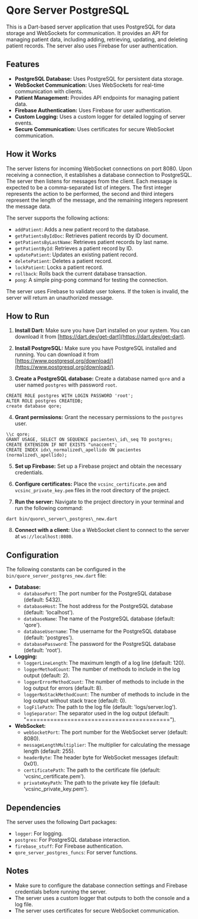 # **Qore Server PostgreSQL**

This is a Dart-based server application that uses PostgreSQL for data storage and WebSockets for communication. It provides an API for managing patient data, including adding, retrieving, updating, and deleting patient records. The server also uses Firebase for user authentication.

## **Features**

* **PostgreSQL Database:** Uses PostgreSQL for persistent data storage.  
* **WebSocket Communication:** Uses WebSockets for real-time communication with clients.  
* **Patient Management:** Provides API endpoints for managing patient data.  
* **Firebase Authentication:** Uses Firebase for user authentication.  
* **Custom Logging:** Uses a custom logger for detailed logging of server events.  
* **Secure Communication:** Uses certificates for secure WebSocket communication.

## **How it Works**

The server listens for incoming WebSocket connections on port 8080\. Upon receiving a connection, it establishes a database connection to PostgreSQL. The server then listens for messages from the client. Each message is expected to be a comma-separated list of integers. The first integer represents the action to be performed, the second and third integers represent the length of the message, and the remaining integers represent the message data.

The server supports the following actions:

* `addPatient`: Adds a new patient record to the database.  
* `getPatientsByIdDoc`: Retrieves patient records by ID document.  
* `getPatientsByLastName`: Retrieves patient records by last name.  
* `getPatientById`: Retrieves a patient record by ID.  
* `updatePatient`: Updates an existing patient record.  
* `deletePatient`: Deletes a patient record.  
* `lockPatient`: Locks a patient record.  
* `rollback`: Rolls back the current database transaction.  
* `pong`: A simple ping-pong command for testing the connection.

The server uses Firebase to validate user tokens. If the token is invalid, the server will return an unauthorized message.

## **How to Run**

1. **Install Dart:** Make sure you have Dart installed on your system. You can download it from [https://dart.dev/get-dart](https://dart.dev/get-dart).  
2. **Install PostgreSQL:** Make sure you have PostgreSQL installed and running. You can download it from [https://www.postgresql.org/download/](https://www.postgresql.org/download/).

3. **Create a PostgreSQL database:** Create a database named `qore` and a user named `postgres` with password `root`.  

```language
CREATE ROLE postgres WITH LOGIN PASSWORD 'root';  
ALTER ROLE postgres CREATEDB;  
create database qore;
```

4. **Grant permissions:** Grant the necessary permissions to the `postgres` user.  

```language
\\c qore;  
GRANT USAGE, SELECT ON SEQUENCE pacientes\_id\_seq TO postgres;  
CREATE EXTENSION IF NOT EXISTS "unaccent";  
CREATE INDEX idx\_normalized\_apellido ON pacientes (normalized\_apellido);
```
  
5. **Set up Firebase:** Set up a Firebase project and obtain the necessary credentials.  
6. **Configure certificates:** Place the `vcsinc_certificate.pem` and `vcsinc_private_key.pem` files in the root directory of the project.

7. **Run the server:** Navigate to the project directory in your terminal and run the following command:  

```language
dart bin/quore\_server\_postgres\_new.dart
```


  
8. **Connect with a client:** Use a WebSocket client to connect to the server at `ws://localhost:8080`.


## **Configuration**

The following constants can be configured in the `bin/quore_server_postgres_new.dart` file:

* **Database:**  
  * `databasePort`: The port number for the PostgreSQL database (default: 5432).  
  * `databaseHost`: The host address for the PostgreSQL database (default: 'localhost').  
  * `databaseName`: The name of the PostgreSQL database (default: 'qore').  
  * `databaseUsername`: The username for the PostgreSQL database (default: 'postgres').  
  * `databasePassword`: The password for the PostgreSQL database (default: 'root').  
* **Logging:**  
  * `loggerLineLength`: The maximum length of a log line (default: 120).  
  * `loggerMethodCount`: The number of methods to include in the log output (default: 2).  
  * `loggerErrorMethodCount`: The number of methods to include in the log output for errors (default: 8).  
  * `loggerNoStackMethodCount`: The number of methods to include in the log output without stack trace (default: 0).  
  * `logFilePath`: The path to the log file (default: 'logs/server.log').  
  * `logSeparator`: The separator used in the log output (default: "==========================================").  
* **WebSocket:**  
  * `webSocketPort`: The port number for the WebSocket server (default: 8080).  
  * `messageLengthMultiplier`: The multiplier for calculating the message length (default: 255).  
  * `headerByte`: The header byte for WebSocket messages (default: 0x01).  
  * `certificatePath`: The path to the certificate file (default: 'vcsinc\_certificate.pem').  
  * `privateKeyPath`: The path to the private key file (default: 'vcsinc\_private\_key.pem').

## **Dependencies**

The server uses the following Dart packages:

* `logger`: For logging.  
* `postgres`: For PostgreSQL database interaction.  
* `firebase_stuff`: For Firebase authentication.  
* `qore_server_postgres_funcs`: For server functions.

## **Notes**

* Make sure to configure the database connection settings and Firebase credentials before running the server.  
* The server uses a custom logger that outputs to both the console and a log file.  
* The server uses certificates for secure WebSocket communication.

